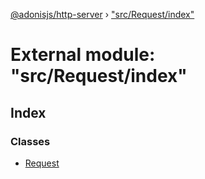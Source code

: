 [@adonisjs/http-server](../README.md) › ["src/Request/index"](_src_request_index_.md)

# External module: "src/Request/index"

## Index

### Classes

* [Request](../classes/_src_request_index_.request.md)
